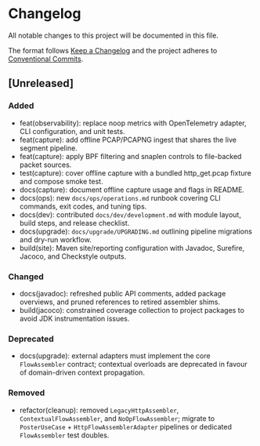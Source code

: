 # Changelog
All notable changes to this project will be documented in this file.

The format follows [Keep a Changelog](https://keepachangelog.com/en/1.1.0/) and the project adheres to
[Conventional Commits](https://www.conventionalcommits.org/en/v1.0.0/).

## [Unreleased]
### Added
- feat(observability): replace noop metrics with OpenTelemetry adapter, CLI configuration, and unit tests.
- feat(capture): add offline PCAP/PCAPNG ingest that shares the live segment pipeline.
- feat(capture): apply BPF filtering and snaplen controls to file-backed packet sources.
- test(capture): cover offline capture with a bundled http_get.pcap fixture and compose smoke test.
- docs(capture): document offline capture usage and flags in README.
- docs(ops): new `docs/ops/operations.md` runbook covering CLI commands, exit codes, and tuning tips.
- docs(dev): contributed `docs/dev/development.md` with module layout, build steps, and release checklist.
- docs(upgrade): `docs/upgrade/UPGRADING.md` outlining pipeline migrations and dry-run workflow.
- build(site): Maven site/reporting configuration with Javadoc, Surefire, Jacoco, and Checkstyle outputs.

### Changed
- docs(javadoc): refreshed public API comments, added package overviews, and pruned references to retired assembler shims.
- build(jacoco): constrained coverage collection to project packages to avoid JDK instrumentation issues.

### Deprecated
- docs(upgrade): external adapters must implement the core `FlowAssembler` contract; contextual overloads are deprecated in favour of domain-driven context propagation.

### Removed
- refactor(cleanup): removed `LegacyHttpAssembler`, `ContextualFlowAssembler`, and `NoOpFlowAssembler`; migrate to `PosterUseCase` + `HttpFlowAssemblerAdapter` pipelines or dedicated `FlowAssembler` test doubles.

